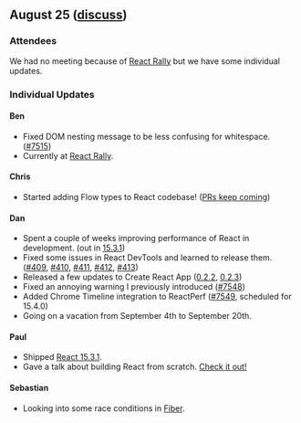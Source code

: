 ## August 25 ([discuss](https://github.com/reactjs/core-notes/pull/28))

### Attendees

We had no meeting because of [React Rally](http://reactrally.com) but we have some individual updates.

### Individual Updates

#### Ben

* Fixed DOM nesting message to be less confusing for whitespace. ([#7515](https://github.com/facebook/react/pull/7515))
* Currently at [React Rally](http://reactrally.com).

#### Chris

* Started adding Flow types to React codebase! ([PRs keep coming](https://github.com/facebook/react/pulls?utf8=%E2%9C%93&q=is%3Apr%20author%3Avjeux%20is%3Aclosed%20flow%20))

#### Dan

* Spent a couple of weeks improving performance of React in development. (out in [15.3.1](https://github.com/facebook/react/releases/tag/v15.3.1))
* Fixed some issues in React DevTools and learned to release them. ([#409](https://github.com/facebook/react-devtools/pull/409), [#410](https://github.com/facebook/react-devtools/pull/410), [#411](https://github.com/facebook/react-devtools/pull/411), [#412](https://github.com/facebook/react-devtools/pull/412), [#413](https://github.com/facebook/react-devtools/pull/413))
* Released a few updates to Create React App ([0.2.2](https://github.com/.../create-react-app/releases/tag/v0.2.2), [0.2.3](https://github.com/.../create-react-app/releases/tag/v0.2.3))
* Fixed an annoying warning I previously introduced ([#7548](https://github.com/facebook/react/pull/7548))
* Added Chrome Timeline integration to ReactPerf ([#7549](https://github.com/facebook/react/pull/7549), scheduled for 15.4.0)
* Going on a vacation from September 4th to September 20th.

#### Paul

* Shipped [React 15.3.1](https://github.com/facebook/react/releases/tag/v15.3.1).
* Gave a talk about building React from scratch. [Check it out!](https://youtu.be/nI0cQ-2YR1I?t=1h7m15s)

#### Sebastian

* Looking into some race conditions in [Fiber](https://github.com/reactjs/core-notes/blob/master/2016-06/june-23.md#update-on-fiber).


